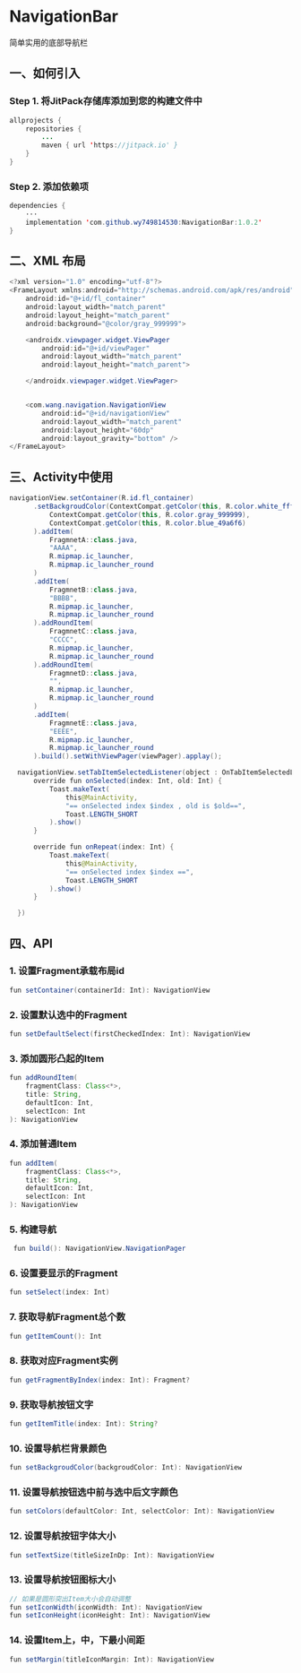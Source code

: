 # NavigationBar
简单实用的底部导航栏
## 一、如何引入
### Step 1. 将JitPack存储库添加到您的构建文件中
```java
allprojects {
    repositories {
        ...
        maven { url 'https://jitpack.io' }
    }
}
```
### Step 2. 添加依赖项
```java
dependencies {
    ···
    implementation 'com.github.wy749814530:NavigationBar:1.0.2'
}
```
## 二、XML 布局
```java
<?xml version="1.0" encoding="utf-8"?>
<FrameLayout xmlns:android="http://schemas.android.com/apk/res/android"
    android:id="@+id/fl_container"
    android:layout_width="match_parent"
    android:layout_height="match_parent"
    android:background="@color/gray_999999">

    <androidx.viewpager.widget.ViewPager
        android:id="@+id/viewPager"
        android:layout_width="match_parent"
        android:layout_height="match_parent">

    </androidx.viewpager.widget.ViewPager>


    <com.wang.navigation.NavigationView
        android:id="@+id/navigationView"
        android:layout_width="match_parent"
        android:layout_height="60dp"
        android:layout_gravity="bottom" />
</FrameLayout>
```

## 三、Activity中使用
```java
navigationView.setContainer(R.id.fl_container)
      .setBackgroudColor(ContextCompat.getColor(this, R.color.white_ffffff)).setColors(
          ContextCompat.getColor(this, R.color.gray_999999),
          ContextCompat.getColor(this, R.color.blue_49a6f6)
      ).addItem(
          FragmnetA::class.java,
          "AAAA",
          R.mipmap.ic_launcher,
          R.mipmap.ic_launcher_round
      )
      .addItem(
          FragmnetB::class.java,
          "BBBB",
          R.mipmap.ic_launcher,
          R.mipmap.ic_launcher_round
      ).addRoundItem(
          FragmnetC::class.java,
          "CCCC",
          R.mipmap.ic_launcher,
          R.mipmap.ic_launcher_round
      ).addRoundItem(
          FragmnetD::class.java,
          "",
          R.mipmap.ic_launcher,
          R.mipmap.ic_launcher_round
      )
      .addItem(
          FragmnetE::class.java,
          "EEEE",
          R.mipmap.ic_launcher,
          R.mipmap.ic_launcher_round
      ).build().setWithViewPager(viewPager).applay();

  navigationView.setTabItemSelectedListener(object : OnTabItemSelectedListener {
      override fun onSelected(index: Int, old: Int) {
          Toast.makeText(
              this@MainActivity,
              "== onSelected index $index , old is $old==",
              Toast.LENGTH_SHORT
          ).show()
      }

      override fun onRepeat(index: Int) {
          Toast.makeText(
              this@MainActivity,
              "== onSelected index $index ==",
              Toast.LENGTH_SHORT
          ).show()
      }

  })
```

## 四、API

### 1. 设置Fragment承载布局id
```java
fun setContainer(containerId: Int): NavigationView
```

### 2. 设置默认选中的Fragment
```java
fun setDefaultSelect(firstCheckedIndex: Int): NavigationView
```

### 3. 添加圆形凸起的Item
```java
fun addRoundItem(
    fragmentClass: Class<*>,
    title: String,
    defaultIcon: Int,
    selectIcon: Int
): NavigationView
```

### 4. 添加普通Item
```java
fun addItem(
    fragmentClass: Class<*>,
    title: String,
    defaultIcon: Int,
    selectIcon: Int
): NavigationView
```
### 5. 构建导航
```java
 fun build(): NavigationView.NavigationPager
```

### 6. 设置要显示的Fragment 
```java
fun setSelect(index: Int)
```

### 7. 获取导航Fragment总个数
```java
fun getItemCount(): Int
```

### 8. 获取对应Fragment实例
```java
fun getFragmentByIndex(index: Int): Fragment?
```

### 9. 获取导航按钮文字
```java
fun getItemTitle(index: Int): String?
```

### 10. 设置导航栏背景颜色
```java
fun setBackgroudColor(backgroudColor: Int): NavigationView
```

### 11. 设置导航按钮选中前与选中后文字颜色
```java
fun setColors(defaultColor: Int, selectColor: Int): NavigationView
```

### 12. 设置导航按钮字体大小
```java
fun setTextSize(titleSizeInDp: Int): NavigationView
```

### 13. 设置导航按钮图标大小
```java
// 如果是圆形突出Item大小会自动调整
fun setIconWidth(iconWidth: Int): NavigationView
fun setIconHeight(iconHeight: Int): NavigationView
```

### 14. 设置Item上，中，下最小间距
```java
fun setMargin(titleIconMargin: Int): NavigationView
```













